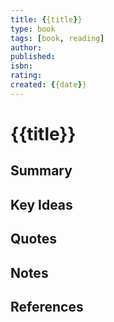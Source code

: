 ```yaml
---
title: {{title}}
type: book
tags: [book, reading]
author: 
published: 
isbn: 
rating: 
created: {{date}}
---
```


# {{title}}

## Summary

## Key Ideas

## Quotes

## Notes

## References